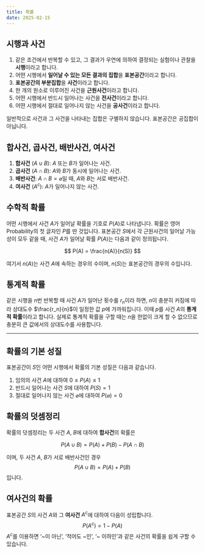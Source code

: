 ```yaml
---
title: 확률
date: 2025-02-15
---
```

## 시행과 사건

1. 같은 조건에서 반복할 수 있고, 그 결과가 우연에 의하여 결정되는 실험이나 관찰을 **시행**이라고 합니다.
2. 어떤 시행에서 **일어날 수 있는 모든 결과의 집합**을 **표본공간**이라고 합니다.
3. **표본공간의 부분집합**을 **사건**이라고 합니다.
4. 한 개의 원소로 이루어진 사건을 **근원사건**이라고 합니다.
5. 어떤 시행에서 반드시 일어나는 사건을 **전사건**이라고 합니다.
6. 어떤 시행에서 절대로 일어나지 않는 사건을 **공사건**이라고 합니다.

일반적으로 사건과 그 사건을 나타내는 집합은 구별하지 않습니다. 표본공간은 공집합이 아닙니다.
## 합사건, 곱사건, 배반사건, 여사건

1. **합사건** ($A \cup B$): $A$ 또는 $B$가 일어나는 사건.
2. **곱사건** ($A \cap B$): $A$와 $B$가 동시에 일어나는 사건.
3. **배반사건**: $A \cap B = \varnothing$일 때, $A$와 $B$는 서로 배반사건.
4. **여사건** ($A^c$): $A$가 일어나지 않는 사건.

## 수학적 확률
어떤 시행에서 사건 $A$가 일어날 확률을 기호로 $P(A)$로 나타냅니다. 확률은 영어 Probability의 첫 글자인 $P$를 딴 것입니다. 표본공간 $S$에서 각 근원사건의 일어날 가능성이 모두 같을 때, 사건 $A$가 일어날 확률 $P(A)$는 다음과 같이 정의됩니다.

$$
P(A) = \frac{n(A)}{n(S)}
$$

여기서 $n(A)$는 사건 $A$에 속하는 경우의 수이며, $n(S)$는 표본공간의 경우의 수입니다.

## 통계적 확률
같은 시행을 $n$번 반복할 때 사건 $A$가 일어난 횟수를 $r_n$이라 하면, $n$이 충분히 커짐에 따라 상대도수 $\frac{r_n}{n}$이 일정한 값 $p$에 가까워집니다. 이때 $p$를 사건 $A$의 **통계적 확률**이라고 합니다. 실제로 통계적 확률을 구할 때는 $n$을 한없이 크게 할 수 없으므로 충분히 큰 값에서의 상대도수를 사용합니다.

---
## 확률의 기본 성질
표본공간이 $S$인 어떤 시행에서 확률의 기본 성질은 다음과 같습니다.
1. 임의의 사건 $A$에 대하여 $0 \leq P(A) \leq 1$
2. 반드시 일어나는 사건 $S$에 대하여 $P(S) = 1$
3. 절대로 일어나지 않는 사건 $\varnothing$에 대하여 $P(\varnothing) = 0$

## 확률의 덧셈정리
확률의 덧셈정리는 두 사건 $A$, $B$에 대하여 **합사건**의 확률은

$$
P(A \cup B) = P(A) + P(B) - P(A \cap B)
$$

이며, 두 사건 $A$, $B$가 서로 배반사건인 경우
$$
P(A \cup B) = P(A) + P(B)
$$
입니다.

## 여사건의 확률
표본공간 $S$의 사건 $A$와 그 **여사건** $A^c$에 대하여 다음이 성립합니다.
$$
P(A^c) = 1 - P(A)
$$
$A^c$를 이용하면 ‘~이 아닌’, ‘적어도 ~인’, ‘~ 이하인’과 같은 사건의 확률을 쉽게 구할 수 있습니다.